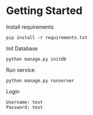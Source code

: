 # Getting Started

Install requirements

    pip install -r requirements.txt

Init Database

    python manage.py initdb

Run service

    python manage.py runserver

Login

    Username: test
    Password: test
